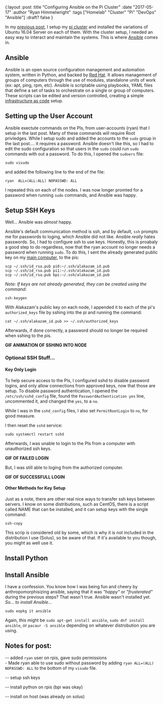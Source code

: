 {:layout :post
:title  "Configuring Ansible on the Pi Cluster"
:date "2017-05-17"
:author "Ryan Himmelwright"
:tags ["Homelab" "Cluster" "Pi" "DevOps" "Ansible"]
:draft? false
}

In my [previous post](http://ryan.himmelwright.net/posts/Setting-up-the-pi-cluster/), I setup my [pi cluster](http://ryan.himmelwright.net/pages/homelab/#cluster) and installed the variations of Ubuntu 16.04 Server on each of them. With the cluster setup, I needed an easy way to interact and maintain the systems. This is where [Ansible](https://www.ansible.com/) comes in.

<!-- more -->

## Ansible
Ansible is an open source configuration management and automation system, written in Python, and backed by [Red Hat](http://www.redhat.com). It allows management of groups of computers through the use of modules, standalone units of work (ex: apt, ping, rpm, etc). Ansible is scriptable using playbooks, YAML files that define a set of tasks to orchestrate on a single or group of computers. These scripts can be edited and version controlled, creating a simple [infrastructure as code](https://en.wikipedia.org/wiki/Infrastructure_as_Code) setup.

## Setting up the User Account
Ansible exectute commands on the PIs, from user-accounts (ryan) that I setup in the last post. Many of these commands will require Root privledges. While I setup sudo and added the accounts to the `sudo` group in the last post.... it requires a password. Ansible doesn't like this, so I had to edit the sudo configuration so that users in the `sudo` could run `sudo` commands with out a password. To do this, I opened the `sudoers` file:


```
sudo visudo
```

and added the following line to the end of the file:

```
ryan  ALL=(ALL:ALL) NOPASSWD: ALL
```

I repeated this on each of the nodes. I was now longer promted for a password when running `sudo` commands, and Ansible was happy.



## Setup SSH Keys
Well... Ansible was *almost* happy. 

Ansible's default communication method is ssh, and by default, `ssh` prompts me for passwords to loging, which Ansible did not like. Ansible *really* hates passwords. So, I had to configure ssh to use keys. Honestly, this is proabaly a good step to do regardless, now that the ryan account no longer needs a password when running `sudo`. To do this, I sent the already generated public key on my [main computer](../../pages/homelab/#alakazam), to the pis:

```
scp ~/.ssh/id_rsa.pub pi0:~/.ssh/alakazam_id.pub
scp ~/.ssh/id_rsa.pub pi1:~/.ssh/alakazam_id.pub
scp ~/.ssh/id_rsa.pub bpi:~/.ssh/alakazam_id.pub
```

*Note: If keys are not already generated, they can be created using the command:*

```
ssh-keygen
```

With Alakazam's public key on each node, I appended it to each of the pi's `authorized_keys` file by sshing into the pi and running the command:

```
cat ~/.ssh/alakazam_id.pub >> ~/.ssh/authorized_keys
```

Afterwards, if done correctly, a password should no longer be required when sshing to the pis.

**GIF ANIMATION OF SSHING INTO NODE**


### Optional SSH Stuff...

#### Key Only Login
To help secure access to the PIs, I configured sshd to disable password logins, and only allow connections from approved keys, now that those are setup. To disable password authentication, I opened the `/etc/ssh/sshd_config` file, found the `PasswordAuthentication yes` line, uncommented it, and changed the `yes`, to a `no`.

While I was in the `sshd_config` files, I also set `PermitRootLogin` to `no`, for good measure.

I then reset the `sshd` service:

```
sudo systemctl restart sshd
```

Afterwards, I was unable to login to the PIs from a computer with unauthorized ssh keys.

**GIF OF FAILED LOGIN**

But, I was still able to loging from the authorized computer.

**GIF OF SUCCESSFULL LOGIN**


#### Other Methods for Key Setup
Just as a note, there are other real nice ways to transfer ssh keys between servers. I know on some distributions, such as CentOS, there is a script called NAME that can be installed, and it can setup keys with the single command:

```
ssh-copy
```

This scrip is considered old by some, which is why it is not included in the distribution I use (Solus), so be aware of that. If it's available to you though, you might as well use it.


## Install Python


## Install Ansible

I have a confession. You know how I was being fun and cheery by anthropomorphisizing ansible, saying that it was *"happy"* or *"frusterated"* during the previous steps? That wasn't true. Ansible wasn't installed yet. *So... to install Ansible...*

```
sudo eopkg it ansible
```
Again, this might be `sudo apt-get install ansible`, `sudo dnf install ansible`, or `pacaur -S ansible` depending on whatever distrobution you are using.


## Notes for post:
-- added `ryan` user on rpis, gave sudo permissions     
	- Made ryan able to use sudo without password by adding `ryan ALL=(ALL) NOPASSWD: ALL` to the bottom of my `visudo` file.

-- setup ssh keys

-- install python on rpis (bpi was okay)

-- install on host (was already on solus)
